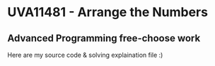 # UVA11481 - Arrange the Numbers

## Advanced Programming free-choose work

Here are my source code & solving explaination file :)
